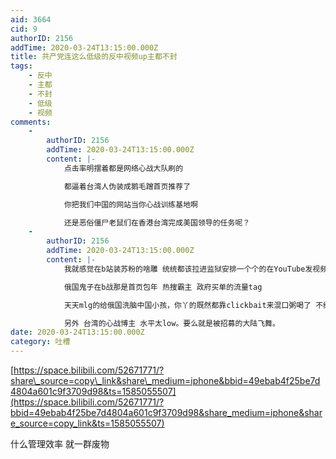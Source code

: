 ```yaml
---
aid: 3664
cid: 9
authorID: 2156
addTime: 2020-03-24T13:15:00.000Z
title: 共产党连这么低级的反中视频up主都不封
tags:
    - 反中
    - 主都
    - 不封
    - 低级
    - 视频
comments:
    -
        authorID: 2156
        addTime: 2020-03-24T13:15:00.000Z
        content: |-
            点击率明摆着都是网络心战大队刷的

            都逼着台湾人伪装成鹅毛蹭首页推荐了

            你把我们中国的网站当你心战训练基地啊

            还是恶俗僵尸老鼠们在香港台湾完成美国领导的任务呢？
    -
        authorID: 2156
        addTime: 2020-03-24T13:15:00.000Z
        content: |-
            我就感觉在b站装苏粉的啥雕 统统都该拉进监狱安排一个个的在YouTube发视频 艹了这些没完没了的假冒苏粉

            俄国鬼子在b战那是首页包年 热搜霸主 政府买单的流量tag

            天天mlg的给俄国洗脑中国小孩，你丫的既然都靠clickbait来混口粥喝了 不给我上外网当水军 在国内洗个p啊

            另外 台湾的心战博主 水平太low。要么就是被招募的大陆飞舞。
date: 2020-03-24T13:15:00.000Z
category: 吐槽
---
```


[https://space.bilibili.com/52671771/?share\_source=copy\_link&share\_medium=iphone&bbid=49ebab4f25be7d4804a601c9f3709d98&ts=1585055507](https://space.bilibili.com/52671771/?bbid=49ebab4f25be7d4804a601c9f3709d98&share_medium=iphone&share_source=copy_link&ts=1585055507)

什么管理效率 就一群废物
